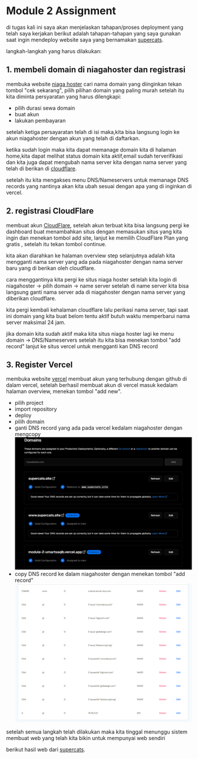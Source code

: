 # Module 2 Assignment

di tugas kali ini saya akan menjelaskan tahapan/proses deployment yang telah saya kerjakan
berikut adalah tahapan-tahapan yang saya gunakan saat ingin mendeploy website saya yang bernamakan [supercats](https://www.supercats.site/).

langkah-langkah yang harus dilakukan:

## 1. membeli domain di niagahoster dan registrasi

membuka website [niaga hoster](https://www.niagahoster.co.id/domain-murah) cari nama domain yang diinginkan tekan tombol "cek sekarang", pilih pilihan domain yang paling murah setelah itu kita diminta persyaratan yang harus dilengkapi:


- pilih durasi sewa domain
- buat akun
- lakukan pembayaran

setelah ketiga persayaratan telah di isi maka,kita bisa langsung login ke akun niagahoster dengan akun yang telah di daftarkan.

ketika sudah login maka kita dapat memanage domain kita di halaman home,kita dapat melihat status domain kita aktif,email sudah terverifikasi dan kita juga dapat mengubah nama server kita dengan nama server yang telah di berikan di [cloudflare](https://www.cloudflare.com/).

setelah itu kita mengakses menu DNS/Nameservers untuk memanage DNS records yang nantinya akan kita ubah sesuai dengan apa yang di inginkan di vercel.

## 2. registrasi CloudFlare

membuat akun [CloudFlare](https://www.cloudflare.com/), setelah akun terbuat kita bisa langsung pergi ke dashboard buat menambahkan situs dengan memasukan situs yang kita ingin dan menekan tombol add site, lanjut ke memilih CloudFlare Plan yang gratis , setelah itu tekan tombol continue.

kita akan diarahkan ke halaman overview step selanjutnya adalah kita mengganti nama server yang ada pada niagahoster dengan nama server baru yang di berikan oleh cloudflare.

cara menggantinya kita pergi ke situs niaga hoster setelah kita login di niagahoster -> pilih domain -> name server setelah di name server kita bisa langsung ganti nama server ada di niagahoster dengan nama server yang diberikan cloudflare.

kita pergi kembali kehalaman cloudflare lalu perikasi nama server, tapi saat ini domain yang kita buat belom tentu aktif butuh waktu memperbarui nama server maksimal 24 jam.

jika domain kita sudah aktif maka kita situs niaga hoster lagi ke menu domain -> DNS/Nameservers setelah itu kita bisa menekan tombol "add record" lanjut ke situs vercel untuk mengganti kan DNS record

## 3. Register Vercel
membuka website [vercel](https://vercel.com/home)
membuat akun yang terhubung dengan github di dalam vercel, setelah berhasil membuat akun di vercel masuk kedalam halaman overview, menekan tombol "add new".

- pilih project
- import repository
- deploy
- pilih domain
- ganti DNS record yang ada pada vercel kedalam niagahoster dengan mengcopy
![DNSrecordvercel](./assets/vercel%20domain.png)
- copy DNS record ke dalam niagahoster dengan menekan tombol "add record"
![DNSrecordniagahoster](./assets/DNSNameservers.png)

setelah semua langkah telah dilakukan maka kita tinggal menunggu sistem membuat web yang telah kita bikin untuk mempunyai web sendiri

berikut hasil web dari [supercats](https://www.supercats.site/).





